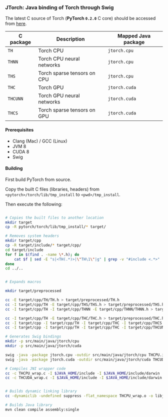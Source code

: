 ### JTorch: Java binding of Torch through Swig

The latest C source of Torch (**PyTorch `0.2.0`** C core) should be accessed from [here](https://github.com/pytorch/pytorch/tree/master/torch/lib). 

| C package | Description                 | Mapped Java package |
|-----------|-----------------------------|---------------------|
| `TH      `| Torch CPU                   | `jtorch.cpu        `|
| `THNN    `| Torch CPU neural networks   | `jtorch.cpu        `|
| `THS     `| Torch sparse tensors on CPU | `jtorch.cpu        `|
| `THC     `| Torch GPU                   | `jtorch.cuda       `|
| `THCUNN  `| Torch GPU neural networks   | `jtorch.cuda       `|
| `THCS    `| Torch sparse tensors on GPU | `jtorch.cuda       `|

#### Prerequisites
 - Clang (Mac) / GCC (Linux)
 - JVM 8
 - CUDA 8
 - Swig

#### Building

First build PyTorch from source.

Copy the built C files (libraries, headers) from `<pytorch>/torch/lib/tmp_install` to `<pwd>/tmp_install`.

Then execute the following:

```bash

# Copies the built files to another location
mkdir target
cp -R pytorch/torch/lib/tmp_install/* target/

# Removes system headers
mkdir target/cpp
cp -R target/include/* target/cpp/
cd target/include
for f in $(find . -name \*.h); do
    cat $f | sed -E "s|<TH(.*)>|\"TH\1\"|g" | grep -v "#include <.*>" | grep -v "#include \"cu.*\.h\"" | sed -e "s/__thalign__([0-9])//g" > ../cpp/$f
done
cd ../..


# Expands macros

mkdir target/preprocessed

cc -E target/cpp/TH/TH.h > target/preprocessed/TH.h
cc -I target/cpp/TH -E target/cpp/THS/THS.h > target/preprocessed/THS.h
cc -I target/cpp/TH -I target/cpp/THNN -E target/cpp/THNN/THNN.h > target/preprocessed/THNN.h

cc -I target/cpp/TH -E target/cpp/THC/THC.h > target/preprocessed/THC.h
cc -I target/cpp -I target/cpp/TH -I target/cpp/THC -I target/cpp/THCS -E target/cpp/THCS/THCS.h > target/preprocessed/THCS.h
cc -I target/cpp -I target/cpp/TH -I target/cpp/THC -I target/cpp/THCUNN -E target/cpp/THCUNN/THCUNN.h > target/preprocessed/THCUNN.h

# Generates Swig bindings
mkdir -p src/main/java/jtorch/cpu
mkdir -p src/main/java/jtorch/cuda

swig -java -package jtorch.cpu -outdir src/main/java/jtorch/cpu THCPU.i
swig -java -package jtorch.cuda -outdir src/main/java/jtorch/cuda THCUDA.i

# Compiles JNI wrapper code
cc -c THCPU_wrap.c -I $JAVA_HOME/include -I $JAVA_HOME/include/darwin  -I target/include/TH -I target/include/THS -I target/include/THNN 
cc -c THCUDA_wrap.c -I $JAVA_HOME/include -I $JAVA_HOME/include/darwin -I /usr/local/cuda/include/ -I target/include/TH -I target/include -I target/include/THC -I target/include/THCS -I target/include/THCUNN


# Builds dynamic linking library
cc -dynamiclib -undefined suppress -flat_namespace THCPU_wrap.o -o libjnith.dylib

# Builds Java library
mvn clean compile assembly:single
```
